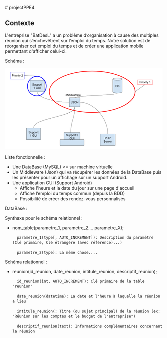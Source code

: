 # projectPPE4

Contexte
--------

L'entreprise "BatDesL" a un problème d’organisation à cause des multiples réunion qui s’enchevêtrent sur l’emploi du temps.
Notre solution est de réorganiser cet emploi du temps et de créer une application mobile permettant d'afficher celui-ci.

Schéma :

![schemaPPE4](schemaPPE4.png)

Liste fonctionnelle :

- Une DataBase (MySQL) <= sur machine virtuelle
- Un Middleware (Json) qui va récupérer les données de la DataBase puis les présenter pour un affichage sur un support Android.
- Une application GUI (Support Android)
  - Affiche l'heure et la date du jour sur une page d'accueil
  - Affiche l’emploi du temps commun (depuis la BDD)
  - Possibilité de créer des rendez-vous personnalisés

DataBase :

Synthaxe pour le schéma relationnel :

- nom_table(parametre_1, parametre_2.... parametre_X);

		parametre_1(type[, AUTO_INCREMENT]): Description du paramètre (Clé primaire, Clé étrangère (avec référence)...)

		parametre_2(type): La même chose....



Schéma relationnel :
- reunion(id_reunion, date_reunion, intitule_reunion, descriptif_reunion);

		id_reunion(int, AUTO_INCREMENT): Clé primaire de la table "reunion"

		date_reunion(datetime): La date et l'heure à laquelle la réunion a lieu 

		intitule_reunion(: Titre (ou sujet principal) de la réunion (ex: "Réunion sur les comptes et le budget de l'entreprise")

		descriptif_reunion(text): Informations complémentaires concernant la réunion
